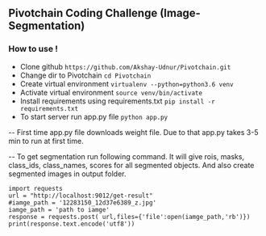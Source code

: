 ## Pivotchain Coding Challenge (Image-Segmentation)
### How to use !
- Clone github `https://github.com/Akshay-Udnur/Pivotchain.git`
- Change dir to Pivotchain `cd Pivotchain`
- Create virtual environment `virtualenv --python=python3.6 venv`
- Activate virtual environment `source venv/bin/activate`
- Install requirements using requirements.txt  `pip install -r requirements.txt`
- To start server run app.py file `python app.py`

-- First time app.py file downloads weight file. Due to that app.py takes 3-5 min to run at first time.

-- To get segmentation run following command. It will give rois, masks, class_ids, class_names, scores for all segmented objects. And also create segmented images in output folder.

```
import requests
url = "http://localhost:9012/get-result"
#iamge_path = '12283150_12d37e6389_z.jpg'
iamge_path = 'path to iamge'
response = requests.post( url,files={'file':open(iamge_path,'rb')})
print(response.text.encode('utf8'))
```
